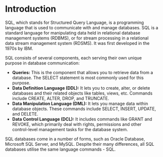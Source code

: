 # Introduction

SQL, which stands for Structured Query Language, is a programming language that is used to communicate with and manage databases. SQL is a standard language for manipulating data held in relational database management systems (RDBMS), or for stream processing in a relational data stream management system (RDSMS). It was first developed in the 1970s by IBM.

SQL consists of several components, each serving their own unique purpose in database communication:

- **Queries:** This is the component that allows you to retrieve data from a database. The SELECT statement is most commonly used for this purpose.
- **Data Definition Language (DDL):** It lets you to create, alter, or delete databases and their related objects like tables, views, etc. Commands include CREATE, ALTER, DROP, and TRUNCATE.
- **Data Manipulation Language (DML):** It lets you manage data within database objects. These commands include SELECT, INSERT, UPDATE, and DELETE.
- **Data Control Language (DCL):** It includes commands like GRANT and REVOKE, which primarily deal with rights, permissions and other control-level management tasks for the database system.

SQL databases come in a number of forms, such as Oracle Database, Microsoft SQL Server, and MySQL. Despite their many differences, all SQL databases utilise the same language commands - SQL.
